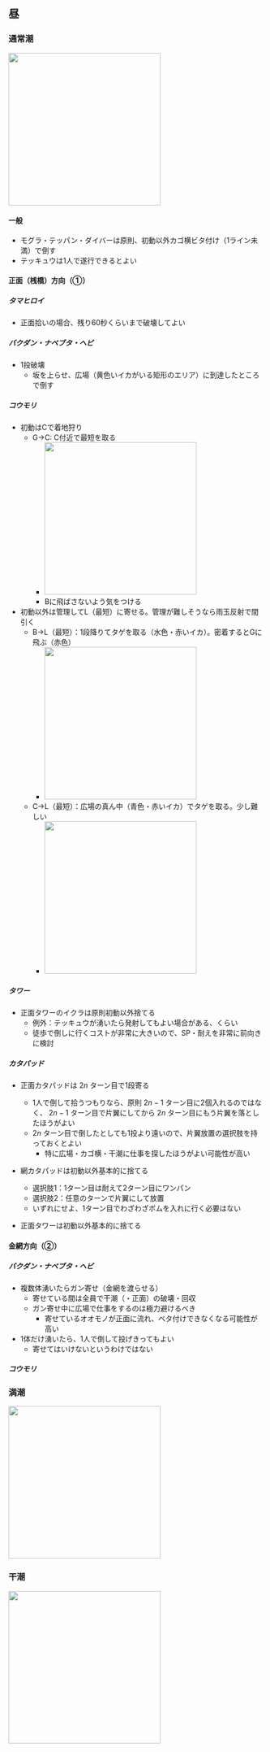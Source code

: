 ## 昼

### 通常潮

<img src="https://github.com/user-attachments/assets/fb661d14-ee96-41d2-aef1-09d7ae302e01" width="300px">

#### 一般

- モグラ・テッパン・ダイバーは原則、初動以外カゴ横ビタ付け（1ライン未満）で倒す
- テッキュウは1人で遂行できるとよい

<!--
方面ごとに追記するオオモノ：
- バクダン・ナベブタ
- ヘビ
- コウモリ
- タワー
- カタパッド
- テッキュウ
- ハシラ
-->

#### 正面（桟橋）方向（①）

##### タマヒロイ

- 正面拾いの場合、残り60秒くらいまで破壊してよい

##### バクダン・ナベブタ・ヘビ

- 1投破壊
  - 坂を上らせ、広場（黄色いイカがいる矩形のエリア）に到達したところで倒す

##### コウモリ

- 初動はCで着地狩り
  - G→C: C付近で最短を取る
    - <img src="https://github.com/user-attachments/assets/797e360a-32d6-4094-940d-8de5c2093c5b" width="300px">
    - Bに飛ばさないよう気をつける
- 初動以外は管理してL（最短）に寄せる。管理が難しそうなら雨玉反射で間引く
  - B→L（最短）：1段降りてタゲを取る（水色・赤いイカ）。密着するとGに飛ぶ（赤色）
    - <img src="https://github.com/user-attachments/assets/52ec9ffb-fbf0-4951-ba92-fd39f3ba4fe8" width="300px">
  - C→L（最短）：広場の真ん中（青色・赤いイカ）でタゲを取る。少し難しい
    - <img src="https://github.com/user-attachments/assets/f664fefc-d0b7-42dd-8ce8-3df120658a8d" width="300px">

##### タワー

- 正面タワーのイクラは原則初動以外捨てる
  - 例外：テッキュウが湧いたら発射してもよい場合がある、くらい
  - 徒歩で倒しに行くコストが非常に大きいので、SP・耐えを非常に前向きに検討
 
##### カタパッド

- 正面カタパッドは $2n$ ターン目で1段寄る
  - 1人で倒して拾うつもりなら、原則 $2n-1$ ターン目に2個入れるのではなく、 $2n-1$ ターン目で片翼にしてから $2n$ ターン目にもう片翼を落としたほうがよい
  - $2n$ ターン目で倒したとしても1投より遠いので、片翼放置の選択肢を持っておくとよい
    - 特に広場・カゴ横・干潮に仕事を探したほうがよい可能性が高い

- 網カタパッドは初動以外基本的に捨てる
  - 選択肢1：1ターン目は耐えて2ターン目にワンパン
  - 選択肢2：任意のターンで片翼にして放置
  - いずれにせよ、1ターン目でわざわざボムを入れに行く必要はない
- 正面タワーは初動以外基本的に捨てる

#### 金網方向（②）

##### バクダン・ナベブタ・ヘビ

- 複数体湧いたらガン寄せ（金網を渡らせる）
  - 寄せている間は全員で干潮（・正面）の破壊・回収
  - ガン寄せ中に広場で仕事をするのは極力避けるべき
    - 寄せているオオモノが正面に流れ、ベタ付けできなくなる可能性が高い
- 1体だけ湧いたら、1人で倒して投げきってもよい
  - 寄せてはいけないというわけではない
 
##### コウモリ

<!---
#### 高度な寄せ

- 干潮裏からバクダン・ナベブタが2体以上湧いた場合、可能なら裏坂上付近まで寄せるとよい
  - 全員で正面側に引く必要がある
  - 干潮裏のイクラは余りがちなので、倒した場合、複数人で優先的に拾いたい
    - そんな時間がある？
--->
   
### 満潮

<img src="https://github.com/user-attachments/assets/a04f38ec-d759-4969-b2e8-962c64f5d258" width="300px">

### 干潮

<img src="https://github.com/user-attachments/assets/b9463c10-0918-4655-9dc6-767c95565618" width="300px">

